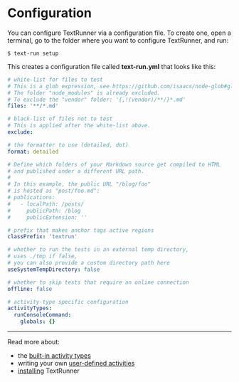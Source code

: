 # Configuration

You can configure TextRunner via a configuration file.
To create one, open a terminal,
go to the folder where you want to configure TextRunner, and run:

<a textrun="run-console-command">

```
$ text-run setup
````
</a>

This creates a configuration file called
<a textrun="verify-workspace-file-content">
__text-run.yml__ that looks like this:

```yml
# white-list for files to test
# This is a glob expression, see https://github.com/isaacs/node-glob#glob-primer
# The folder "node_modules" is already excluded.
# To exclude the "vendor" folder: '{,!(vendor)/**/}*.md'
files: '**/*.md'

# black-list of files not to test
# This is applied after the white-list above.
exclude:

# the formatter to use (detailed, dot)
format: detailed

# Define which folders of your Markdown source get compiled to HTML
# and published under a different URL path.
#
# In this example, the public URL "/blog/foo"
# is hosted as "post/foo.md":
# publications:
#   - localPath: /posts/
#     publicPath: /blog
#     publicExtension: ''

# prefix that makes anchor tags active regions
classPrefix: 'textrun'

# whether to run the tests in an external temp directory,
# uses ./tmp if false,
# you can also provide a custom directory path here
useSystemTempDirectory: false

# whether to skip tests that require an online connection
offline: false

# activity-type specific configuration
activityTypes:
  runConsoleCommand:
    globals: {}
````

</a>

<hr>

Read more about:
- the [built-in activity types](built-in-activity-types)
- writing your own [user-defined activities](user-defined-activities.md)
- [installing](installation.md) TextRunner
